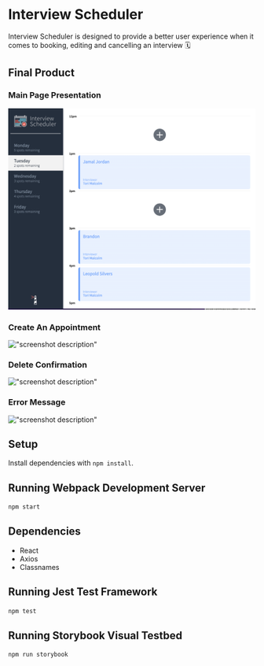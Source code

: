 # Interview Scheduler
Interview Scheduler is designed to provide a better user experience when it comes to booking, editing and cancelling an interview 🗓 </br>

## Final Product 

### Main Page Presentation
!["screenshot description"](https://github.com/avacadok/scheduler/blob/master/docs/Main-Page.png)
### Create An Appointment
!["screenshot description"]()
### Delete Confirmation
!["screenshot description"]()
### Error Message
!["screenshot description"]()

## Setup

Install dependencies with `npm install`.

## Running Webpack Development Server

```sh
npm start
```
## Dependencies 
  - React
  - Axios
  - Classnames


## Running Jest Test Framework

```sh
npm test
```

## Running Storybook Visual Testbed

```sh
npm run storybook
```
